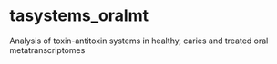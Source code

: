 # tasystems_oralmt
Analysis of toxin-antitoxin systems in healthy, caries and treated oral metatranscriptomes
